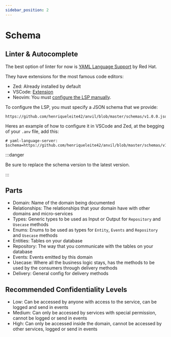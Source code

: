 ```yaml
---
sidebar_position: 2
---
```


# Schema

## Linter & Autocomplete

The best option of linter for now is [YAML Language Support](https://github.com/redhat-developer/yaml-language-server) by Red Hat.

They have extensions for the most famous code editors:
- Zed: Already installed by default
- VSCode: [Extension](https://marketplace.visualstudio.com/items?itemName=redhat.vscode-yaml)
- Neovim: You must [configure the LSP manually](https://neovim.io/doc/user/lsp.html).

To configure the LSP, you must specify a JSON schema that we provide:
```
https://github.com/henriqueleite42/anvil/blob/master/schemas/v1.0.0.json
```

Heres an example of how to configure it in VSCode and Zed, at the begging of your `.anv` file, add this:
```
# yaml-language-server: $schema=https://github.com/henriqueleite42/anvil/blob/master/schemas/v1.0.0.json
```

:::danger

Be sure to replace the schema version to the latest version.

:::

## Parts

- Domain: Name of the domain being documented
- Relationships: The relationships that your domain have with other domains and micro-services
- Types: Generic types to be used as Input or Output for `Repository` and `Usecase` methods
- Enums: Enums to be used as types for `Entity`, `Events` and `Repository` and `Usecase` methods
- Entities: Tables on your database
- Repository: The way that you communicate with the tables on your database
- Events: Events emitted by this domain
- Usecase: Where all the business logic stays, has the methods to be used by the consumers through delivery methods
- Delivery: General config for delivery methods

## Recommended Confidentiality Levels

- Low: Can be accessed by anyone with access to the service, can be logged and send in events
- Medium: Can only be accessed by services with special permission, cannot be logged or send in events
- High: Can only be accessed inside the domain, cannot be accessed by other services, logged or send in events
